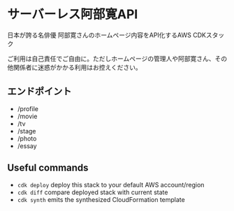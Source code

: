 # サーバーレス阿部寛API

日本が誇る名俳優 阿部寛さんのホームページ内容をAPI化するAWS CDKスタック

ご利用は自己責任でご自由に。ただしホームページの管理人や阿部寛さん、その他関係者に迷惑がかかる利用はお控えください。

## エンドポイント

- /profile
- /movie
- /tv
- /stage
- /photo
- /essay

## Useful commands

- `cdk deploy`      deploy this stack to your default AWS account/region
- `cdk diff`        compare deployed stack with current state
- `cdk synth`       emits the synthesized CloudFormation template
